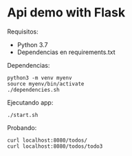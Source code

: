 # Api demo with Flask

Requisitos:
* Python 3.7
* Dependencias en requirements.txt


Dependencias:
```
python3 -m venv myenv
source myenv/bin/activate
./dependencies.sh
```

Ejecutando app:
```
./start.sh
```

Probando:
```
curl localhost:8080/todos/
curl localhost:8080/todos/todo3
```

